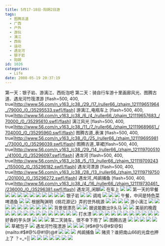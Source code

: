```yaml
---
title: 5月17-18日·阳朔2日游
tags:
  - 图腾古道
  - 广西
  - 户外
  - 游玩
  - 漓江
  - 西街
  - 运动
  - 遇龙河
  - 银子岩
  - 阳朔
id: 1026
categories:
  - Life
date: 2008-05-19 20:37:19
---
```


第一天：银子岩、游漓江、西街泡吧 第二天：骑自行车游十里画廊风光、图腾古道、遇龙河竹筏漂游 [flash=500, 400, true]http://www.56.com/n_v163_/c38_/29_/17_/ruller66_/zhajm_121119651964_/79000_/0_/35295533.swf[/flash] 游漓江_电瓶车上 [flash=500, 400, true]http://www.56.com/n_v163_/c38_/6_/4_/ruller66_/zhajm_121119657683_/70000_/0_/35295610.swf[/flash] 漓江风光 [flash=500, 400, true]http://www.56.com/n_v163_/c38_/11_/7_/ruller66_/zhajm_121119689661_/704000_/0_/35295960.swf[/flash] 图腾古道_表演 [flash=500, 400, true]http://www.56.com/n_v163_/c38_/0_/25_/ruller66_/zhajm_121119695981_/73000_/0_/35296039.swf[/flash] 图腾古道_草裙[flash=500, 400, true]http://www.56.com/n_v163_/c38_/29_/14_/ruller66_/zhajm_121119700510_/41000_/0_/35296097.swf[/flash] 遇龙河 [flash=500, 400, true]http://www.56.com/n_v163_/c38_/5_/13_/ruller66_/zhajm_121119709243_/155000_/0_/35296182.swf[/flash] 遇龙河漂游 [flash=500, 400, true]http://www.56.com/n_v163_/c38_/28_/13_/ruller66_/zhajm_121119719750_/201000_/0_/35296272.swf[/flash] 遇龙河_鸬鹚捕鱼 [flash=500, 400, true]http://www.56.com/n_v163_/c38_/4_/16_/ruller66_/zhajm_121119730461_/236000_/0_/35296381.swf[/flash] 遇龙河_闲聊![](/images/2008/05/19_19_203719_9978.jpg) 在车上 ![](/images/2008/05/19_19_203719_0_9979.jpg) ![](/images/2008/05/19_19_203719_1_9980.jpg) 第一天的早餐 ![](/images/2008/05/19_19_203719_2_9981.jpg) ![](/images/2008/05/19_19_203719_3_9982.jpg) ![](/images/2008/05/19_19_203719_4_9983.jpg) ![](/images/2008/05/19_19_203719_5_9984.jpg) ![](/images/2008/05/19_19_203719_6_9985.jpg) ![](/images/2008/05/19_19_203719_7_9986.jpg) ![](/images/2008/05/19_19_203719_8_9987.jpg) ![](/images/2008/05/19_19_203719_9_9988.jpg) ![](/images/2008/05/19_19_203719_10_9989.jpg) ![](/images/2008/05/19_19_203719_11_9990.jpg) 银子岩 ![](/images/2008/05/19_19_203719_12_9991.jpg) ![](/images/2008/05/19_19_203719_13_9992.jpg) 调戏 ![](/images/2008/05/19_19_203719_14_9993.jpg) ![](/images/2008/05/19_19_203719_15_9994.jpg) ![](/images/2008/05/19_19_203719_16_9995.jpg) 午餐，中间是特色菜啤酒鱼 ![](/images/2008/05/19_19_203719_17_9996.jpg) ![](/images/2008/05/19_19_203719_18_9997.jpg) 根据陶渊明《桃花源记》弄的世外桃源 ![](/images/2008/05/19_19_203719_19_9998.jpg) ![](/images/2008/05/19_19_203719_20_9999.jpg) ![](/images/2008/05/19_19_203719_21_10000.jpg) ![](/images/2008/05/19_19_203719_22_10001.jpg) 游小漓江 ![](/images/2008/05/19_19_203719_23_10002.jpg) ![](/images/2008/05/19_19_203719_24_10003.jpg) ![](/images/2008/05/19_19_203719_25_10004.jpg) ![](/images/2008/05/19_19_203719_26_10005.jpg) ![](/images/2008/05/19_19_203719_27_10006.jpg) ![](/images/2008/05/19_19_203719_28_10007.jpg) ![](/images/2008/05/19_19_203719_29_10008.jpg) ![](/images/2008/05/19_19_203719_30_10009.jpg) ![](/images/2008/05/19_19_203719_31_10010.jpg) ![](/images/2008/05/19_19_203719_32_10011.jpg) 背景很漂亮 ![](/images/2008/05/19_19_203719_33_10012.jpg) ![](/images/2008/05/19_19_203719_34_10013.jpg) 据说能数出9头马 ![](/images/2008/05/19_19_203719_35_10014.jpg) ![](/images/2008/05/19_19_203719_36_10015.jpg) 美丽的晚霞 ![](/images/2008/05/19_19_203719_37_10016.jpg) ![](/images/2008/05/19_19_203719_38_10017.jpg) ![](/images/2008/05/19_19_203719_39_10018.jpg) ![](/images/2008/05/19_19_203719_40_10019.jpg) ![](/images/2008/05/19_19_203719_41_10020.jpg) ![](/images/2008/05/19_19_203719_42_10021.jpg) ![](/images/2008/05/19_19_203719_43_10022.jpg) ![](/images/2008/05/19_19_203719_44_10023.jpg) ![](/images/2008/05/19_19_203719_45_10024.jpg) ![](/images/2008/05/19_19_203719_46_10025.jpg) ![](/images/2008/05/19_19_203719_47_10026.jpg) ![](/images/2008/05/19_19_203719_48_10027.jpg) 打水漂 ![](/images/2008/05/19_19_203719_49_10028.jpg) ![](/images/2008/05/19_19_203719_50_10029.jpg) ![](/images/2008/05/19_19_203719_51_10030.jpg) ![](/images/2008/05/19_19_203719_52_10031.jpg) ![](/images/2008/05/19_19_203719_53_10032.jpg) ![](/images/2008/05/19_19_203719_54_10033.jpg) ![](/images/2008/05/19_19_203719_55_10034.jpg) ![](/images/2008/05/19_19_203719_56_10035.jpg) ![](/images/2008/05/19_19_203719_57_10036.jpg) ![](/images/2008/05/19_19_203719_58_10037.jpg) ![](/images/2008/05/19_19_203719_59_10038.jpg) 好香的芋头饼 ![](/images/2008/05/19_19_203719_60_10039.jpg) ![](/images/2008/05/19_19_203719_61_10040.jpg) ![](/images/2008/05/19_19_203719_62_10041.jpg) 第二天骑车，很不幸下雨了 ![](/images/2008/05/19_19_203719_63_10042.jpg) 图腾古道 ![](/images/2008/05/19_19_203719_64_10043.jpg) ![](/images/2008/05/19_19_203719_65_10044.jpg) ![](/images/2008/05/19_19_203719_66_10045.jpg) ![](/images/2008/05/19_19_203719_67_10046.jpg) ![](/images/2008/05/19_19_203719_68_10047.jpg) ![](/images/2008/05/19_19_203719_69_10048.jpg) 草裙包子 ![](/images/2008/05/19_19_203719_70_10049.jpg) 遇龙河竹筏漂游 ![](/images/2008/05/19_19_203719_71_10050.jpg) ![](/images/2008/05/19_19_203719_72_10051.jpg) ![](/images/2008/05/19_19_203719_73_10052.jpg) [#$#@%@#$!@$](mailto:#$#@%@#$!@$)@# ![](/images/2008/05/19_19_203719_74_10053.jpg) ![](/images/2008/05/19_19_203719_75_10054.jpg) ![](/images/2008/05/19_19_203719_76_10055.jpg) 鸬鹚捕鱼 ![](/images/2008/05/19_19_203719_77_10056.jpg) 赌资？谁把南山66的光盘也押上了
？=_=|| ![](/images/2008/05/19_19_203719_78_10057.jpg) ![](/images/2008/05/19_19_203719_79_10058.jpg) ![](/images/2008/05/19_19_203719_80_10059.jpg) ![](/images/2008/05/19_19_203719_81_10060.jpg) ![](/images/2008/05/19_19_203719_82_10061.jpg) ![](/images/2008/05/19_19_203719_83_10062.jpg) ![](/images/2008/05/19_19_203719_84_10063.jpg)